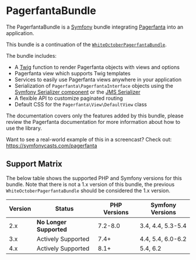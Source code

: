 # PagerfantaBundle

The PagerfantaBundle is a [Symfony](https://symfony.com/) bundle integrating [Pagerfanta](/open-source/packages/pagerfanta/docs) into an application.
    
This bundle is a continuation of the [`WhiteOctoberPagerfantaBundle`](https://github.com/whiteoctober/WhiteOctoberPagerfantaBundle).

The bundle includes:

- A [Twig](https://twig.symfony.com/) function to render Pagerfanta objects with views and options
- Pagerfanta view which supports Twig templates
- Services to easily use Pagerfanta views anywhere in your application
- Serialization of `Pagerfanta\PagerfantaInterface` objects using the [Symfony Serializer component](https://symfony.com/doc/current/components/serializer.html) or the [JMS Serializer](https://jmsyst.com/libs/serializer)
- A flexible API to customize paginated routing
- Default CSS for the `Pagerfanta\View\DefaultView` class

<div class="docs-note">The documentation covers only the features added by this bundle, please review the Pagerfanta documentation for more information about how to use the library.</div>

Want to see a real-world example of this in a screencast? Check out: https://symfonycasts.com/pagerfanta

## Support Matrix

The below table shows the supported PHP and Symfony versions for this bundle. Note that there is not a 1.x version of this bundle, the previous `WhiteOctoberPagerfantaBundle` should be considered the 1.x version.

| Version | Status                  | PHP Versions | Symfony Versions  |
|---------|-------------------------|--------------|-------------------|
| 2.x     | **No Longer Supported** | 7.2-8.0      | 3.4, 4.4, 5.3-5.4 |
| 3.x     | Actively Supported      | 7.4+         | 4.4, 5.4, 6.0-6.2 |
| 4.x     | Actively Supported      | 8.1+         | 5.4, 6.2          |
